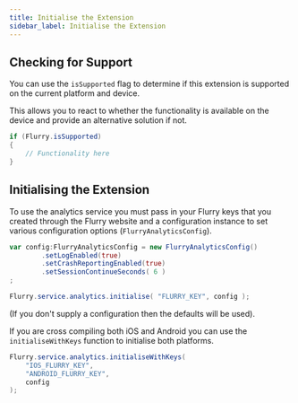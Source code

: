 ```yaml
---
title: Initialise the Extension
sidebar_label: Initialise the Extension
---
```



## Checking for Support

You can use the `isSupported` flag to determine if this extension is supported on the current platform and device.

This allows you to react to whether the functionality is available on the device and provide an alternative solution if not.


```actionscript
if (Flurry.isSupported)
{
	// Functionality here
}
```



## Initialising the Extension

To use the analytics service you must pass in your Flurry keys that you created through the Flurry website and a configuration instance to set various configuration options (`FlurryAnalyticsConfig`). 



```actionscript
var config:FlurryAnalyticsConfig = new FlurryAnalyticsConfig()
		.setLogEnabled(true)
		.setCrashReportingEnabled(true)
		.setSessionContinueSeconds( 6 )
;

Flurry.service.analytics.initialise( "FLURRY_KEY", config );
```

(If you don't supply a configuration then the defaults will be used).



If you are cross compiling both iOS and Android you can use the `initialiseWithKeys` function to initialise both platforms.


```actionscript
Flurry.service.analytics.initialiseWithKeys( 
	"IOS_FLURRY_KEY", 
	"ANDROID_FLURRY_KEY", 
	config
);
```


